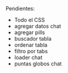 Pendientes:

- Todo el CSS
- agregar datos chat
- agregar pills
- buscador tabla
- ordenar tabla
- filtro por tabs
- loader chat
- puntas globos chat